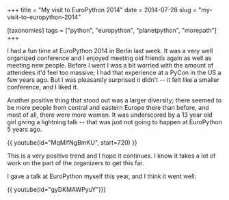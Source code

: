 +++
title = "My visit to EuroPython 2014"
date = 2014-07-28
slug = "my-visit-to-europython-2014"

[taxonomies]
tags = ["python", "europython", "planetpython", "morepath"]
+++

I had a fun time at EuroPython 2014 in Berlin last week. It was a very
well organized conference and I enjoyed meeting old friends again as
well as meeting new people. Before I went I was a bit worried with the
amount of attendees it'd feel too massive; I had that experience at a
PyCon in the US a few years ago. But I was pleasantly surprised it
didn't -- it felt like a smaller conference, and I liked it.

Another positive thing that stood out was a larger diversity; there
seemed to be more people from central and eastern Europe there than
before, and most of all, there were more women. It was underscored by a
13 year old girl giving a lightning talk -- that was just not going to
happen at EuroPython 5 years ago.

{{ youtube(id="MqMlfNgBmKU", start=720) }}

This is a very positive trend and I hope it continues. I know it takes a
lot of work on the part of the organizers to get this far.

I gave a talk at EuroPython myself this year, and I think it went well:

{{ youtube(id="gyDKMAWPyuY")}}
